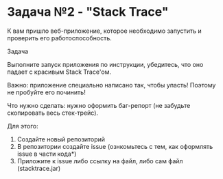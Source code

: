 # **Задача №2 - "Stack Trace"**

К вам пришло веб-приложение, которое необходимо запустить и проверить его работоспособность.

Задача

Выполните запуск приложения по инструкции, убедитесь, что оно падает с красивым Stack Trace'ом.

Важно: приложение специально написано так, чтобы упасть! Поэтому не пробуйте его починить!

Что нужно сделать: нужно оформить баг-репорт (не забудьте скопировать весь стек-трейс).

Для этого:

1.  Создайте новый репозиторий
2.  В репозитории создайте issue (ознкомьтесь с тем, как оформлять issue в части кода*)
3.  Приложите к issue либо ссылку на файл, либо сам файл (stacktrace.jar)
